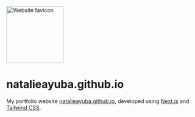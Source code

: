 
<img src="https://avatars.githubusercontent.com/u/79933132?v=4" alt="Website favicon" width="150" height="150">

# natalieayuba.github.io

My portfolio website [natalieayuba.github.io](natalieayuba.github.io), developed using [Next.js](https://nextjs.org/) and [Tailwind CSS](https://tailwindcss.com/).
